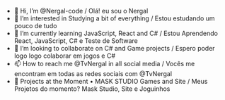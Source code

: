 - 👋 Hi, I’m @Nergal-code / Olá! eu sou o Nergal
- 👀 I’m interested in Studying a bit of everything / Estou estudando um pouco de tudo
- 🌱 I’m currently learning JavaScript, React and C# / Estou Aprendendo React, JavaScript, C# e Teste de Software
- 💞️ I’m looking to collaborate on C# and Game projects / Espero poder logo logo colaborar em jogos e C#
- 📫 How to reach me @TvNergal in all social media / Vocês me encontram em todas as redes sociais com @TvNergal
- 💼 Projects at the Moment • MASK STUDIO Games and Site / Meus Projetos do momento? Mask Studio, Site e Joguinhos
